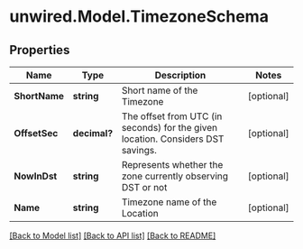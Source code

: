 # unwired.Model.TimezoneSchema
## Properties

Name | Type | Description | Notes
------------ | ------------- | ------------- | -------------
**ShortName** | **string** | Short name of the Timezone | [optional] 
**OffsetSec** | **decimal?** | The offset from UTC (in seconds) for the given location. Considers DST savings. | [optional] 
**NowInDst** | **string** | Represents whether the zone currently observing DST or not | [optional] 
**Name** | **string** | Timezone name of the Location | [optional] 

[[Back to Model list]](../README.md#documentation-for-models) [[Back to API list]](../README.md#documentation-for-api-endpoints) [[Back to README]](../README.md)


